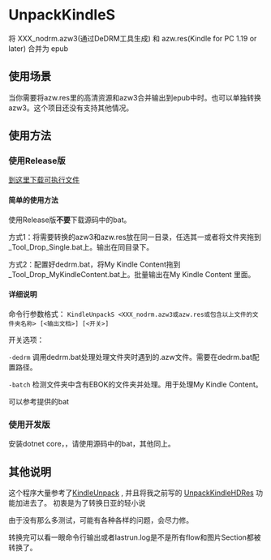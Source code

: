 # UnpackKindleS
将 XXX_nodrm.azw3(通过DeDRM工具生成) 和 azw.res(Kindle for PC 1.19 or later) 合并为 epub

## 使用场景
当你需要将azw.res里的高清资源和azw3合并输出到epub中时。也可以单独转换azw3。这个项目还没有支持其他情况。

## 使用方法

### 使用Release版

[到这里下载可执行文件](https://github.com/Aeroblast/UnpackKindleS/releases)

#### 简单的使用方法

使用Release版**不要**下载源码中的bat。

方式1：将需要转换的azw3和azw.res放在同一目录，任选其一或者将文件夹拖到_Tool_Drop_Single.bat上。输出在同目录下。

方式2：配置好dedrm.bat，将My Kindle Content拖到_Tool_Drop_MyKindleContent.bat上。批量输出在My Kindle Content 里面。

#### 详细说明
命令行参数格式：
 `` KindleUnpackS <XXX_nodrm.azw3或azw.res或包含以上文件的文件夹名称> [<输出文档>] [<开关>] ``

开关选项：

`` -dedrm `` 调用dedrm.bat处理处理文件夹时遇到的.azw文件。需要在dedrm.bat配置路径。

`` -batch `` 检测文件夹中含有EBOK的文件夹并处理。用于处理My Kindle Content。

可以参考提供的bat

### 使用开发版

安装dotnet core，，请使用源码中的bat，其他同上。


## 其他说明

这个程序大量参考了[KindleUnpack](https://github.com/kevinhendricks/KindleUnpack) ,
并且将我之前写的 [UnpackKindleHDRes](https://github.com/Aeroblast/UnpackKindleHDRes) 功能加进去了。
初衷是为了转换日亚的轻小说

由于没有那么多测试，可能有各种各样的问题，会尽力修。

转换完可以看一眼命令行输出或者lastrun.log是不是所有flow和图片Section都被转换了。


